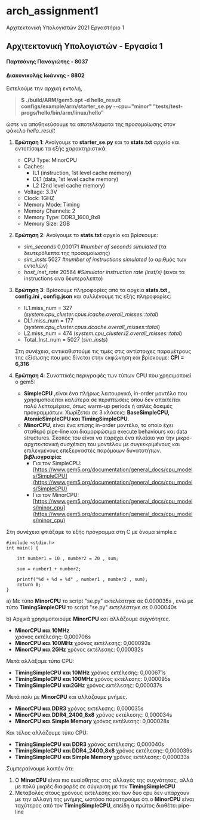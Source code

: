 # arch_assignment1
Αρχιτεκτονική Υπολογιστών 2021 Εργαστήριο 1

## Αρχιτεκτονική Υπολογιστών - Εργασία 1
#### Παρτσάνης Παναγιώτης - 8037
#### Διακονικολής Ιωάννης - 8802

Εκτελούμε την αρχική εντολή,
> **$ ./build/ARM/gem5.opt -d hello_result configs/example/arm/starter_se.py --cpu="minor" "tests/test-progs/hello/bin/arm/linux/hello"**

ώστε να αποθηκεύσουμε τα αποτελέσματα της προσομοίωσης στον φάκελο _hello_result_

1. **Ερώτηση 1**:
	Ανοίγουμε το **starter_se.py** και το **stats.txt** αρχείο και εντοπίσαμε τα εξής χαρακτηριστικά:
	* CPU Type: MinorCPU
	* Caches:	
		* IL1 (instruction, 1st level cache memory)
		* DL1 (data, 1st level cache memory)
		* L2 (2nd level cache memory)
	*  Voltage: 3.3V
	* Clock: 1GHZ
	* Memory Mode: Timing
	* Memory Channels: 2
	* Memory Type: DDR3_1600_8x8
	* Memory Size: 2GB
2.  **Ερώτηση 2**:
	Ανοίγουμε το **stats.txt** αρχείο και βρίσκουμε:
	* _sim_seconds_ 0,000171 #_number of seconds simulated_ (τα δευτερόλεπτα της προσομοίωσης)
	* _sim_insts_ 5027 #_number of instructions simulated_ (ο αριθμός των εντολών)
	* _host_inst_rate_ 20564 #_Simulator instruction rate (inst/s)_ (ειναι τα instructions ανα δευτερολεπτο)
3. **Ερώτηση 3**:
	Βρίσκουμε πληροφορίες από τα αρχεία **stats.txt , config.ini , config.json** και συλλέγουμε τις εξής πληροφορίες:
	* IL1.miss_num = 327 (_system.cpu_cluster.cpus.icache.overall_misses::total_)
	* DL1.miss_num = 177 (_system.cpu_cluster.cpus.dcache.overall_misses::total_)
	* L2.miss_num = 474 (_system.cpu_cluster.l2.overall_misses::total_)
	* Total_Inst_num = 5027 (_sim_insts_)
	
	Στη συνέχεια, αντικαθιστούμε τις τιμές στις αντίστοιχες παραμέτρους της εξίσωσης που μας δίνεται στην εκφώνηση και βρίσκουμε: 
	**CPI = 6,316**
4. **Ερώτηση 4**:
	Συνοπτικές περιγραφές των τύπων CPU που χρησιμοποιεί ο gem5:
	* **SimpleCPU** ,είναι ένα πλήρως λειτουργικό, in-order μοντέλο που χρησιμοποιείται καλύτερα σε περιπτώσεις όπου δεν απαιτείται πολύ λεπτομέρεια, όπως warm-up periods ή απλές δοκιμές προγραμμάτων. Χωρίζεται σε 3 κλάσεις: **BaseSimpleCPU, AtomicSimpleCPU και TimingSimpleCPU**.
	* **MinorCPU**, είναι ένα επίσης in-order μοντέλο, το οποίο έχει σταθερό pipe-line και διαμορφώσιμα execute behaviours και data structures. Σκοπός του είναι να παρέχει ένα πλαίσιο για την μικρο-αρχιτεκτονική συσχέτιση του μοντέλου με συγκεκριμένους και επιλεγμένους επεξεργαστές παρόμοιων δυνατοτήτων.
**βιβλιογραφία:** 
		 * Για τον SimpleCPU: [https://www.gem5.org/documentation/general_docs/cpu_models/SimpleCPU](https://www.gem5.org/documentation/general_docs/cpu_models/SimpleCPU)
		 * Για τον MinorCPU: [https://www.gem5.org/documentation/general_docs/cpu_models/minor_cpu](https://www.gem5.org/documentation/general_docs/cpu_models/minor_cpu)

Στη συνέχεια φτιάξαμε το εξής πρόγραμμα στη C με όνομα simple.c

	#include <stdio.h>
	int main() {
		
		int number1 = 10 , number2 = 20 , sum;
		
		sum = number1 + number2;
		
		printf("%d + %d = %d" , number1 , number2 , sum);
		return 0;
	}
		



a) Με τύπο **MinorCPU** το script "se.py" εκτελέστηκε σε 0.000035s , ενώ με τύπο **TimingSimpleCPU** το script "se.py" εκτελέστηκε σε 0.000040s

b) Αρχικά χρησιμοποιούμε **MinorCPU** και αλλάζουμε συχνότητες.
* **MinorCPU και 10ΜHz**	
	 χρόνος εκτέλεσης: 0,000706s
* **MinorCPU και 100MHz**
	χρόνος εκτέλεσης: 0,000093s
*  **MinorCPU και 2GHz**
    χρόνος εκτέλεσης: 0,000032s

Μετά αλλάξαμε τύπο CPU:
*  **TimingSimpleCPU και 10MHz**
χρόνος εκτέλεσης: 0,000671s
*  **TimingSimpleCPU και 100MHz**
χρόνος εκτέλεσης: 0,000095s
*  **TimingSimpleCPU και2GHz**
χρόνος εκτέλεσης: 0,000037s
	 
Μετά πάλι με **MinorCPU** και αλλάζουμε μνήμες.
* **MinorCPU και DDR3**
χρόνος εκτέλεσης: 0,000035s
* **MinorCPU και DDR4_2400_8x8**
χρόνος εκτέλεσης: 0,000034s
* **MinorCPU και Simple Memory**
χρόνος εκτέλεσης: 0,000028s


Και τέλος αλλάζουμε τύπο CPU:
* **TimingSimpleCPU και DDR3**
χρόνος εκτέλεσης: 0,000040s
* **TimingSimpleCPU και DDR4_2400_8x8**
χρόνος εκτέλεσης: 0,000039s
* **TimingSimpleCPU και Simple Memory**
χρόνος εκτέλεσης: 0,000033s

Συμπεραίνουμε λοιπόν ότι:
1. Ο **MinorCPU** είναι πιο ευαίσθητος στις αλλαγές της συχνότητας, αλλά με πολύ μικρές διαφορές σε σύγκριση με τον **TimingSimpleCPU**
2. Μεταβολές στους χρόνους εκτέλεσης και των δύο cpu δεν υπάρχουν με την αλλαγή της μνήμης, ωστόσο παρατηρούμε ότι ο **MinorCPU** είναι ταχύτερος από τον **TimingSimpleCPU**, επείδη ο πρώτος διαθέτει pipe-line
